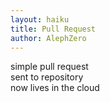 ```yaml
---
layout: haiku
title: Pull Request
author: AlephZero
---
```


simple pull request  
sent to repository  
now lives in the cloud  
